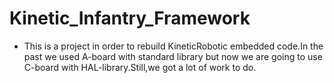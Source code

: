 # Kinetic_Infantry_Framework
- This is a project in order to rebuild KineticRobotic embedded code.In the past we used A-board with standard library but now we are going to use C-board with HAL-library.Still,we got a lot of work to do.
